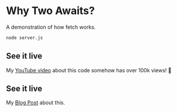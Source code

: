 # Why Two Awaits?

A demonstration of how fetch works.

```bash
node server.js
```

## See it live

My [YouTube video](https://www.youtube.com/watch?v=Ki64Cnyf_cA) about this code somehow has over 100k views! 🤯

## See it live

My [Blog Post](https://tomontheinternet.com/why-two-awaits/) about this.
